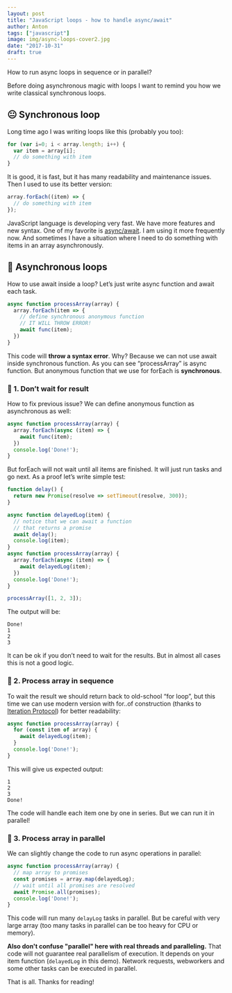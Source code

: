 ```yaml
---
layout: post
title: "JavaScript loops - how to handle async/await"
author: Anton
tags: ["javascript"]
image: img/async-loops-cover2.jpg
date: "2017-10-31"
draft: true
---
```


How to run async loops in sequence or in parallel?

Before doing asynchronous magic with loops I want to remind you how we write classical synchronous loops.

## 😐 Synchronous loop
Long time ago I was writing loops like this (probably you too):

```javascript
for (var i=0; i < array.length; i++) {
  var item = array[i];
  // do something with item
}
```

It is good, it is fast, but it has many readability and maintenance issues. Then I used to use its better version:

```javascript
array.forEach((item) => {
  // do something with item
});
```

JavaScript language is developing very fast. We have more features and new syntax. One of my favorite is [async/await](https://developer.mozilla.org/en-US/docs/Web/JavaScript/Reference/Statements/async_function). I am using it more frequently now. And sometimes I have a situation where I need to do something with items in an array asynchronously.

## 🤗 Asynchronous loops

How to use await inside a loop? Let’s just write async function and await each task.

```javascript
async function processArray(array) {
  array.forEach(item => {
    // define synchronous anonymous function
    // IT WILL THROW ERROR!
    await func(item);
  })
}
```


This code will **throw a syntax error**. Why? Because we can not use await inside synchronous function. As you can see “processArray” is async function. But anonymous function that we use for forEach is **synchronous**.

### 🤔 1. Don’t wait for result

How to fix previous issue? We can define anonymous function as asynchronous as well:

```javascript
async function processArray(array) {
  array.forEach(async (item) => {
    await func(item);
  })
  console.log('Done!');
}
```

But forEach will not wait until all items are finished. It will just run tasks and go next. As a proof let’s write simple test:

```javascript
function delay() {
  return new Promise(resolve => setTimeout(resolve, 300));
}

async function delayedLog(item) {
  // notice that we can await a function
  // that returns a promise
  await delay();
  console.log(item);
}
async function processArray(array) {
  array.forEach(async (item) => {
    await delayedLog(item);
  })
  console.log('Done!');
}

processArray([1, 2, 3]);
```

The output will be:

```
Done!
1
2
3
```

It can be ok if you don’t need to wait for the results. But in almost all cases this is not a good logic.

### 👊 2. Process array in sequence

To wait the result we should return back to old-school “for loop”, but this time we can use modern version with for..of construction (thanks to [Iteration Protocol](https://developer.mozilla.org/en-US/docs/Web/JavaScript/Reference/Iteration_protocols)) for better readability:

```javascript
async function processArray(array) {
  for (const item of array) {
    await delayedLog(item);
  }
  console.log('Done!');
}
```

This will give us expected output:

```
1
2
3
Done!
```

The code will handle each item one by one in series. But we can run it in parallel!

### 💪 3. Process array in parallel

We can slightly change the code to run async operations in parallel:

```javascript
async function processArray(array) {
  // map array to promises
  const promises = array.map(delayedLog);
  // wait until all promises are resolved
  await Promise.all(promises);
  console.log('Done!');
}
```

This code will run many `delayLog` tasks in parallel. But be careful with very large array (too many tasks in parallel can be too heavy for CPU or memory).

**Also don't confuse "parallel" here with real threads and paralleling.** That code will not guarantee real parallelism of execution. It depends on your item function (`delayedLog` in this demo). Network requests, webworkers and some other tasks can be executed in parallel.

That is all. Thanks for reading!